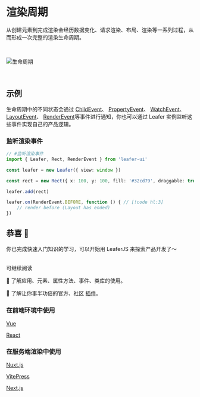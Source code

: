# 渲染周期

从创建元素到完成渲染会经历数据变化、请求渲染、布局、渲染等一系列过程，从而形成一次完整的渲染生命周期。

<br/>

![生命周期](/svg/render_life.svg)

<br/>

## 示例

生命周期中的不同状态会通过 [ChildEvent](/reference/event/basic/Child.md)、 [PropertyEvent](/reference/event/basic/Property.md)、 [WatchEvent](/reference/event/basic/Watch.md)、 [LayoutEvent](/reference/event/basic/Layout.md)、 [RenderEvent](/reference/event/basic/Render.md)等事件进行通知，你也可以通过 Leafer 实例监听这些事件实现自己的产品逻辑。

### 监听渲染事件

```ts
// #监听渲染事件
import { Leafer, Rect, RenderEvent } from 'leafer-ui'

const leafer = new Leafer({ view: window })

const rect = new Rect({ x: 100, y: 100, fill: '#32cd79', draggable: true })

leafer.add(rect)

leafer.on(RenderEvent.BEFORE, function () { // [!code hl:3]
    // render before (Layout has ended)
})  

```

## 恭喜 🎉

你已完成快速入门知识的学习，可以开始用 LeaferJS 来探索产品开发了～

<br/>
可继续阅读

🍉 了解应用、元素、属性方法、事件、类库的使用。

🍊 了解让你事半功倍的官方、社区 [插件](/plugin/index.md)。

### 在前端环境中使用

[Vue](/guide/framework/vue/index.md)

[React](/guide/framework/react/index.md)

### 在服务端渲染中使用

[Nuxt.js](/guide/framework/nuxt/index.md)

[VitePress](/guide/framework/vitepress/index.md)

[Next.js](/guide/framework/next/index.md)
